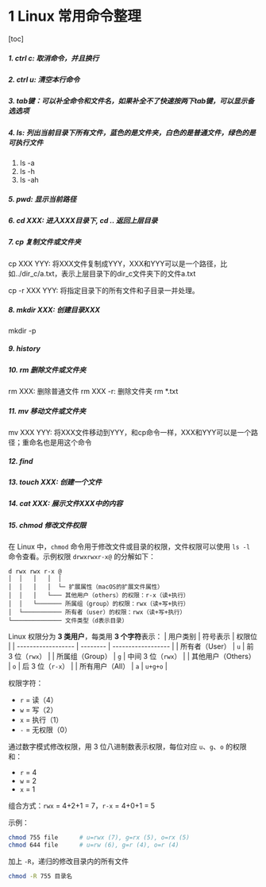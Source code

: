 # 1 Linux 常用命令整理

[toc]

##### 1. ctrl c: 取消命令，并且换行

##### 2. ctrl u: 清空本行命令

##### 3. tab键：可以补全命令和文件名，如果补全不了快速按两下tab键，可以显示备选选项

##### 4. ls: 列出当前目录下所有文件，蓝色的是文件夹，白色的是普通文件，绿色的是可执行文件

1. ls -a
2. ls -h
3. ls -ah

##### 5. pwd: 显示当前路径

##### 6. cd XXX: 进入XXX目录下, cd .. 返回上层目录

##### 7. cp 复制文件或文件夹

cp XXX YYY: 将XXX文件复制成YYY，XXX和YYY可以是一个路径，比如../dir_c/a.txt，表示上层目录下的dir_c文件夹下的文件a.txt

cp -r XXX YYY: 将指定目录下的所有文件和子目录一并处理。

##### 8. mkdir XXX: 创建目录XXX

mkdir -p

##### 9. history

##### 10. rm 删除文件或文件夹

rm XXX: 删除普通文件
rm XXX -r: 删除文件夹
rm *.txt

##### 11. mv 移动文件或文件夹

mv XXX YYY: 将XXX文件移动到YYY，和cp命令一样，XXX和YYY可以是一个路径；重命名也是用这个命令

##### 12. find

##### 13. touch XXX: 创建一个文件

##### 14. cat XXX: 展示文件XXX中的内容

##### 15. chmod 修改文件权限

在 Linux 中，`chmod` 命令用于修改文件或目录的权限，文件权限可以使用 `ls -l` 命令查看。示例权限 `drwxrwxr-x@` 的分解如下：

```
d rwx rwx r-x @
│  │   │   │  │
│  │   │   │  └─ 扩展属性（macOS的扩展文件属性）
│  │   │   └─── 其他用户（others）的权限：r-x（读+执行）
│  │   └─────── 所属组（group）的权限：rwx（读+写+执行）
│  └─────────── 所有者（user）的权限：rwx（读+写+执行）
└────────────── 文件类型（d表示目录）
```

Linux 权限分为 **3 类用户**，每类用 **3 个字符**表示：
| 用户类别           | 符号表示 | 权限位             |
| ------------------ | -------- | ------------------ |
| 所有者（User）     | `u`      | 前 3 位（`rwx`）   |
| 所属组（Group）    | `g`      | 中间 3 位（`rwx`） |
| 其他用户（Others） | `o`      | 后 3 位（`r-x`）   |
| 所有用户（All）    | `a`      | `u+g+o`            |

权限字符：
- `r` = 读（4）
- `w` = 写（2）
- `x` = 执行（1）
- `-` = 无权限（0）

通过数字模式修改权限，用 3 位八进制数表示权限，每位对应 `u`、`g`、`o` 的权限和：
- `r` = 4
- `w` = 2
- `x` = 1 

组合方式：`rwx` = 4+2+1 = 7，`r-x` = 4+0+1 = 5

示例：

```bash
chmod 755 file      # u=rwx (7), g=rx (5), o=rx (5)
chmod 644 file      # u=rw (6), g=r (4), o=r (4)
```

加上 `-R`，递归的修改目录内的所有文件

```bash
chmod -R 755 目录名
```

